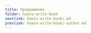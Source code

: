 ```yaml
---
title: Продвижение
folder: howto-write-book
nextlink: howto-write-book/.md
prevlink: howto-write-book/-author.md
---
```

